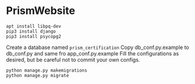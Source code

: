 # PrismWebsite

```
apt install libpq-dev
pip3 install django
pip3 install psycopg2

```

Create a database named `prism_certification`
Copy db_conf.py.example to db_conf.py and same fro app_conf.py.example
Fill the configurations as desired, but be careful not to commit your own configs.  

```
python manage.py makemigrations
python manage.py migrate

```